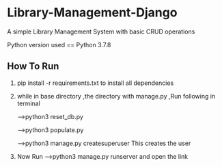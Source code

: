 # Library-Management-Django
A simple Library Management System with basic CRUD operations

Python version used == Python 3.7.8

## How To Run
1. pip install -r requirements.txt to install all dependencies
2. while in base directory ,the directory with manage.py  ,Run following in terminal

    -->python3 reset_db.py
    
    -->python3 populate.py
    
    -->python3 manage.py createsuperuser  This creates the user
    
  3. Now Run  -->python3 manage.py runserver  and open the link
